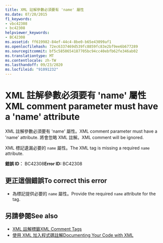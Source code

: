 ```yaml
---
title: XML 註解參數必須要有 'name' 屬性
ms.date: 07/20/2015
f1_keywords:
- vbc42308
- bc42308
helpviewer_keywords:
- BC42308
ms.assetid: ff619982-84ef-44c4-8be0-b65e43099af1
ms.openlocfilehash: 72ec6337469d539fc8859fc83e2bf9ee6b677289
ms.sourcegitcommit: bf5c5850654187705bc94cc40ebfb62fe346ab02
ms.translationtype: MT
ms.contentlocale: zh-TW
ms.lasthandoff: 09/23/2020
ms.locfileid: "91091232"
---
```

# <a name="xml-comment-parameter-must-have-a-name-attribute"></a><span data-ttu-id="dc9fd-102">XML 註解參數必須要有 'name' 屬性</span><span class="sxs-lookup"><span data-stu-id="dc9fd-102">XML comment parameter must have a 'name' attribute</span></span>

<span data-ttu-id="dc9fd-103">XML 註解參數必須要有 'name' 屬性。</span><span class="sxs-lookup"><span data-stu-id="dc9fd-103">XML comment parameter must have a 'name' attribute.</span></span> <span data-ttu-id="dc9fd-104">將會忽略 XML 註解。</span><span class="sxs-lookup"><span data-stu-id="dc9fd-104">XML comment will be ignored.</span></span>  
  
 <span data-ttu-id="dc9fd-105">XML 標記遺漏必要的 `name` 屬性。</span><span class="sxs-lookup"><span data-stu-id="dc9fd-105">The XML tag is missing a required `name` attribute.</span></span>  
  
 <span data-ttu-id="dc9fd-106">**錯誤 ID︰** BC42308</span><span class="sxs-lookup"><span data-stu-id="dc9fd-106">**Error ID:** BC42308</span></span>  
  
## <a name="to-correct-this-error"></a><span data-ttu-id="dc9fd-107">更正這個錯誤</span><span class="sxs-lookup"><span data-stu-id="dc9fd-107">To correct this error</span></span>  
  
- <span data-ttu-id="dc9fd-108">為標記提供必要的 `name` 屬性。</span><span class="sxs-lookup"><span data-stu-id="dc9fd-108">Provide the required `name` attribute for the tag.</span></span>  
  
## <a name="see-also"></a><span data-ttu-id="dc9fd-109">另請參閱</span><span class="sxs-lookup"><span data-stu-id="dc9fd-109">See also</span></span>

- [<span data-ttu-id="dc9fd-110">XML 註解標籤</span><span class="sxs-lookup"><span data-stu-id="dc9fd-110">XML Comment Tags</span></span>](../language-reference/xmldoc/index.md)
- [<span data-ttu-id="dc9fd-111">使用 XML 加入程式碼註解</span><span class="sxs-lookup"><span data-stu-id="dc9fd-111">Documenting Your Code with XML</span></span>](../programming-guide/program-structure/documenting-your-code-with-xml.md)

